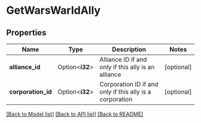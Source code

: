 # GetWarsWarIdAlly

## Properties

Name | Type | Description | Notes
------------ | ------------- | ------------- | -------------
**alliance_id** | Option<**i32**> | Alliance ID if and only if this ally is an alliance | [optional]
**corporation_id** | Option<**i32**> | Corporation ID if and only if this ally is a corporation | [optional]

[[Back to Model list]](../README.md#documentation-for-models) [[Back to API list]](../README.md#documentation-for-api-endpoints) [[Back to README]](../README.md)


